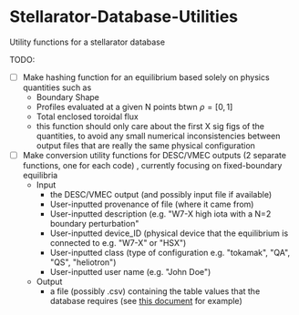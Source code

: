 # Stellarator-Database-Utilities
Utility functions for a stellarator database

TODO:
- [ ] Make hashing function for an equilibrium based solely on physics quantities such as
  - Boundary Shape
  - Profiles evaluated at a given N points btwn $\rho=[0,1]$
  - Total enclosed toroidal flux
  - this function should only care about the first X sig figs of the quantities, to avoid any small numerical inconsistencies between output files that are really the same physical configuration
- [ ] Make conversion utility functions for DESC/VMEC outputs (2 separate functions, one for each code) , currently focusing on fixed-boundary equilibria
  - Input
    - the DESC/VMEC output (and possibly input file if available)
    - User-inputted provenance of file (where it came from)
    - User-inputted description (e.g. "W7-X high iota with a N=2 boundary perturbation"
    - User-inputted device_ID (physical device that the equilibrium is connected to e.g. "W7-X" or "HSX")
    - User-inputted class (type of configuration e.g. "tokamak", "QA", "QS", "heliotron")
    - User-inputted user name (e.g. "John Doe")
  - Output
    - a file (possibly .csv) containing the table values that the database requires (see [this document](https://docs.google.com/document/d/1UQY2uHWL4EgPugQ1YSjKtHJKClHbpHbP/edit?usp=share_link&ouid=104808552924700331813&rtpof=true&sd=true) for example)
